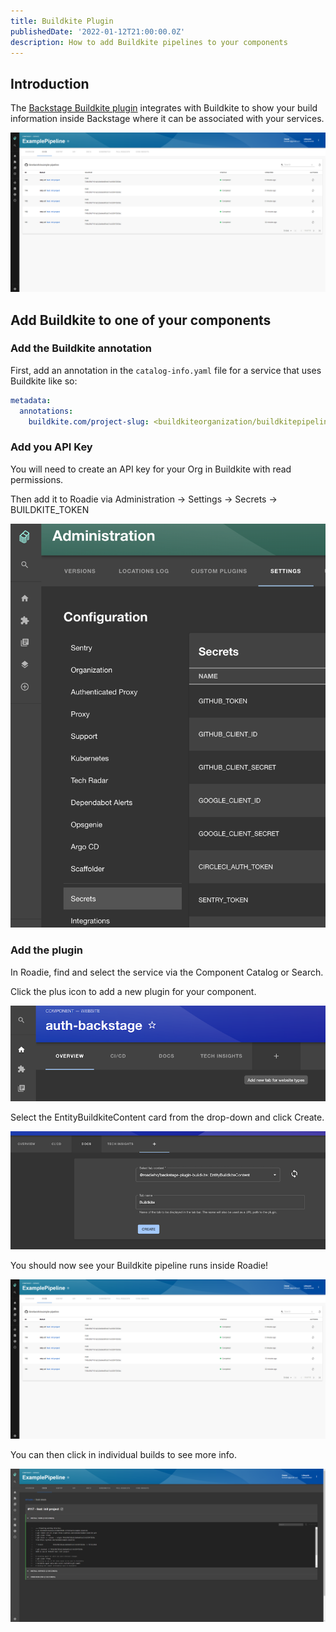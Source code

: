 ```yaml
---
title: Buildkite Plugin
publishedDate: '2022-01-12T21:00:00.0Z'
description: How to add Buildkite pipelines to your components
---
```


## Introduction

The [Backstage Buildkite plugin](https://roadie.io/backstage/plugins/buildkite/) integrates with Buildkite to show your build information inside Backstage where it can be associated with your services.

![buildkite-plugin-overview.png](buildkite-plugin-overview.png)

## Add Buildkite to one of your components

### Add the Buildkite annotation
First, add an annotation in the `catalog-info.yaml` file for a service that uses Buildkite like so: 
```yaml
metadata:
  annotations:
    buildkite.com/project-slug: <buildkiteorganization/buildkitepipeline>
```

### Add you API Key
You will need to create an API key for your Org in Buildkite with read permissions.

Then add it to Roadie via Administration -> Settings -> Secrets -> BUILDKITE_TOKEN

![Add BUILDKITE_TOKEN to Secrets in Settings Page](./add-secrets.png)

### Add the plugin
In Roadie, find and select the service via the Component Catalog or Search.

Click the plus icon to add a new plugin for your component.

![Add the plugin](./add-plugin.png)

Select the EntityBuildkiteContent card from the drop-down and click Create.

![add-buildkite-content.png](./add-buildkite-content.png)

You should now see your Buildkite pipeline runs inside Roadie!

![View all builds in buildkite plugin](./buildkite-plugin-overview.png)

You can then click in individual builds to see more info. 

![View single build in buildkite plugin](./buildkite-plugin-build.png)

